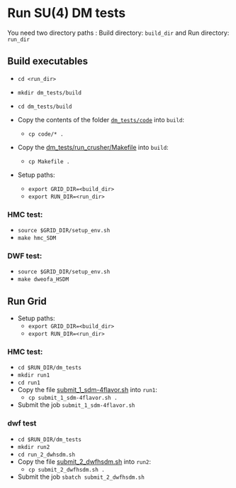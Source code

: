 # Run SU(4) DM tests
You need two directory paths : Build directory: `build_dir` and Run directory: `run_dir`
## Build executables
- `cd <run_dir>`
- `mkdir dm_tests/build`
- `cd dm_tests/build`
- Copy the contents of the folder [`dm_tests/code`](https://github.com/vmos1/su4_dm_grid_lsd/blob/main/dm_tests/code) into `build`: 
  - `cp code/* .`
- Copy the [dm_tests/run_crusher/Makefile](https://github.com/vmos1/su4_dm_grid_lsd/blob/main/dm_tests/run_crusher/Makefile) into `build`: 
  - `cp Makefile .`

- Setup paths:
  - `export GRID_DIR=<build_dir>`
  - `export RUN_DIR=<run_dir>`
### HMC test: 
- `source $GRID_DIR/setup_env.sh`
- `make hmc_SDM`
### DWF test: 
- `source $GRID_DIR/setup_env.sh`
- `make dweofa_HSDM`


## Run Grid

- Setup paths:
  - `export GRID_DIR=<build_dir>`
  - `export RUN_DIR=<run_dir>`

### HMC test:
- `cd $RUN_DIR/dm_tests`
- `mkdir run1`
- `cd run1`
- Copy the file [submit_1_sdm-4flavor.sh](https://github.com/vmos1/su4_dm_grid_lsd/blob/main/dm_tests/run_crusher/submit_1_sdm-4flavor.sh) into `run1`:
  - `cp submit_1_sdm-4flavor.sh .`
- Submit the job `submit_1_sdm-4flavor.sh`

### dwf test
- `cd $RUN_DIR/dm_tests`
- `mkdir run2`
- `cd run_2_dwhsdm.sh`
- Copy the file [submit_2_dwfhsdm.sh](https://github.com/vmos1/su4_dm_grid_lsd/blob/main/dm_tests/run_crusher/submit_2_dwfhsdm.sh) into `run2`:
  - `cp submit_2_dwfhsdm.sh .`
- Submit the job `sbatch submit_2_dwfhsdm.sh`

